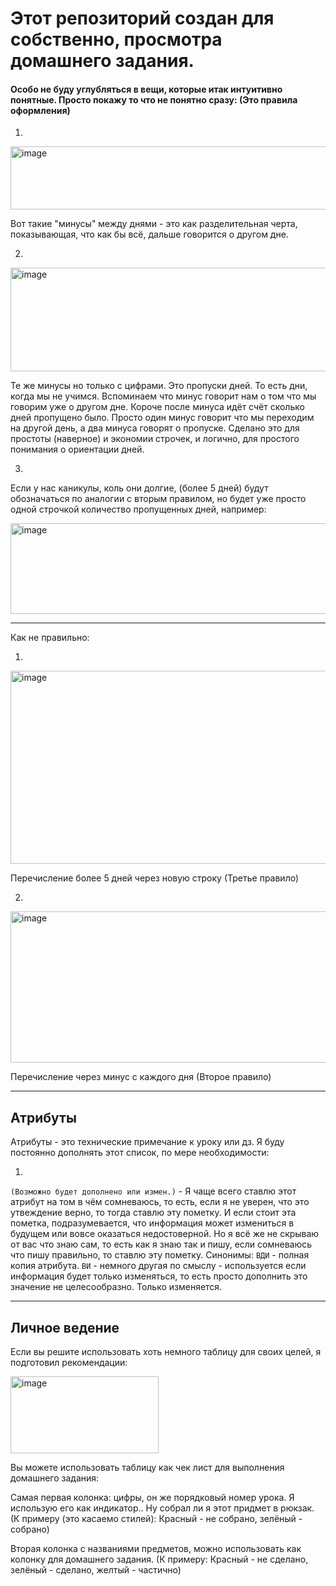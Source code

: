 # Этот репозиторий создан для собственно, просмотра домашнего задания. 

#### Особо не буду углубляться в вещи, которые итак интуитивно понятные. Просто покажу то что не понятно сразу: (Это правила оформления)
1. 
<img width="866" height="101" alt="image" src="https://github.com/user-attachments/assets/a0cf93cb-d78b-469d-a366-e67faf93d7ef" />

Вот такие "минусы" между днями - это как разделительная черта, показывающая, что как бы всё, дальше говорится о другом дне.

2.

<img width="858" height="166" alt="image" src="https://github.com/user-attachments/assets/e4d125df-a7e5-465e-b131-29009c7ba69a" />

Те же минусы но только с цифрами. Это пропуски дней. То есть дни, когда мы не учимся.
Вспоминаем что минус говорит нам о том что мы говорим уже о другом дне. Короче после минуса идёт счёт сколько дней пропущено было. Просто один минус говорит что мы переходим на другой день, а два минуса говорят о пропуске. Сделано это для простоты (наверное) и экономии строчек, и логично, для простого понимания о ориентации дней.

3.
Если у нас каникулы, коль они долгие, (более 5 дней) будут обозначаться по аналогии с вторым правилом, но будет уже просто одной строчкой количество пропущенных дней, например:

<img width="852" height="145" alt="image" src="https://github.com/user-attachments/assets/97740955-dc4c-4576-ad70-c26de4ef117a" />

___

Как не правильно:

1. 

<img width="879" height="309" alt="image" src="https://github.com/user-attachments/assets/a673f9d6-6d8f-4b0a-a137-65a65626ccaf" />

Перечисление более 5 дней через новую строку (Третье правило)

2.

<img width="895" height="242" alt="image" src="https://github.com/user-attachments/assets/b94b60f6-3186-490e-86a7-19bf16725fec" />

Перечисление через минус с каждого дня (Второе правило)

___

## Атрибуты

Атрибуты - это технические примечание к уроку или дз. Я буду постоянно дополнять этот список, по мере необходимости:

1.

`(Возможно будет дополнено или измен.)` - Я чаще всего ставлю этот атрибут на том в чём сомневаюсь, то есть, если я не уверен, что это утвеждение верно, то тогда ставлю эту пометку. И если стоит эта пометка, подразумевается, что информация может измениться в будущем или вовсе оказаться недостоверной. Но я всё же не скрываю от вас что знаю сам, то есть как я знаю так и пишу, если сомневаюсь что пишу правильно, то ставлю эту пометку.
Синонимы: `ВДИ` - полная копия атрибута. `ВИ` - немного другая по смыслу - используется если информация будет только изменяться, то есть просто дополнить это значение не целесообразно. Только изменяется.

___

## Личное ведение

Если вы решите использовать хоть немного таблицу для своих целей, я подготовил рекомендации:

<img width="237" height="123" alt="image" src="https://github.com/user-attachments/assets/5b2955d2-5629-4921-b213-f23db6e44617" />

Вы можете использовать таблицу как чек лист для выполнения домашнего задания:

Самая первая колонка: цифры, он же порядковый номер урока. Я использую его как индикатор.. Ну собрал ли я этот придмет в рюкзак.
(К примеру (это касаемо стилей): Красный - не собрано, зелёный - собрано)

Вторая колонка с названиями предметов, можно использовать как колонку для домашнего задания.
(К примеру: Красный - не сделано, зелёный - сделано, желтый - частично)



